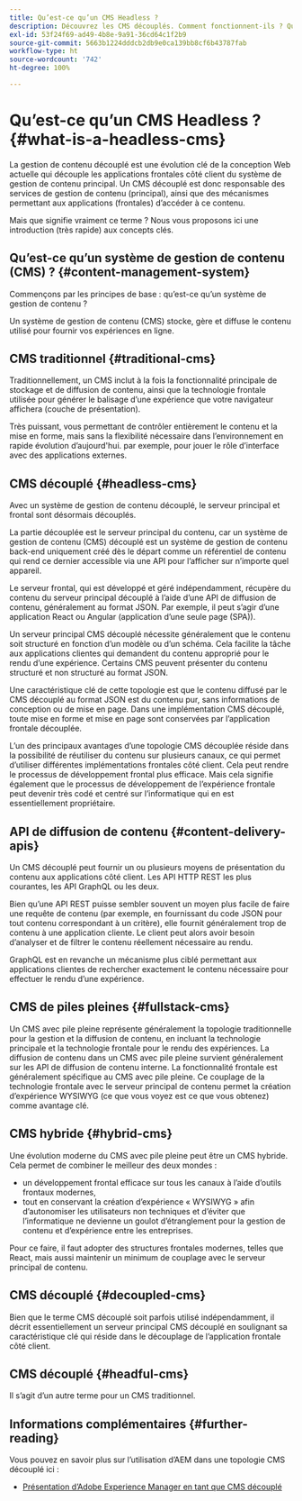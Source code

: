 ```yaml
---
title: Qu’est-ce qu’un CMS Headless ?
description: Découvrez les CMS découplés. Comment fonctionnent-ils ? Quelles sont les alternatives et les différences ? Pourquoi souhaiteriez-vous utiliser un CMS découplé ?
exl-id: 53f24f69-ad49-4b8e-9a91-36cd64c1f2b9
source-git-commit: 5663b1224dddcb2db9e0ca139bb8cf6b43787fab
workflow-type: ht
source-wordcount: '742'
ht-degree: 100%

---
```


# Qu’est-ce qu’un CMS Headless ? {#what-is-a-headless-cms}

La gestion de contenu découplé est une évolution clé de la conception Web actuelle qui découple les applications frontales côté client du système de gestion de contenu principal. Un CMS découplé est donc responsable des services de gestion de contenu (principal), ainsi que des mécanismes permettant aux applications (frontales) d’accéder à ce contenu.

Mais que signifie vraiment ce terme ? Nous vous proposons ici une introduction (très rapide) aux concepts clés.

## Qu’est-ce qu’un système de gestion de contenu (CMS) ? {#content-management-system}

Commençons par les principes de base : qu’est-ce qu’un système de gestion de contenu ?

Un système de gestion de contenu (CMS) stocke, gère et diffuse le contenu utilisé pour fournir vos expériences en ligne.

## CMS traditionnel {#traditional-cms}

Traditionnellement, un CMS inclut à la fois la fonctionnalité principale de stockage et de diffusion de contenu, ainsi que la technologie frontale utilisée pour générer le balisage d’une expérience que votre navigateur affichera (couche de présentation).

Très puissant, vous permettant de contrôler entièrement le contenu et la mise en forme, mais sans la flexibilité nécessaire dans l’environnement en rapide évolution d’aujourd&#39;hui. par exemple, pour jouer le rôle d’interface avec des applications externes.

## CMS découplé {#headless-cms}

Avec un système de gestion de contenu découplé, le serveur principal et frontal sont désormais découplés.

La partie découplée est le serveur principal du contenu, car un système de gestion de contenu (CMS) découplé est un système de gestion de contenu back-end uniquement créé dès le départ comme un référentiel de contenu qui rend ce dernier accessible via une API pour l’afficher sur n’importe quel appareil.

Le serveur frontal, qui est développé et géré indépendamment, récupère du contenu du serveur principal découplé à l’aide d’une API de diffusion de contenu, généralement au format JSON. Par exemple, il peut s’agir d’une application React ou Angular (application d’une seule page (SPA)).

Un serveur principal CMS découplé nécessite généralement que le contenu soit structuré en fonction d’un modèle ou d’un schéma. Cela facilite la tâche aux applications clientes qui demandent du contenu approprié pour le rendu d’une expérience. Certains CMS peuvent présenter du contenu structuré et non structuré au format JSON.

Une caractéristique clé de cette topologie est que le contenu diffusé par le CMS découplé au format JSON est du contenu pur, sans informations de conception ou de mise en page. Dans une implémentation CMS découplé, toute mise en forme et mise en page sont conservées par l’application frontale découplée.

L’un des principaux avantages d’une topologie CMS découplée réside dans la possibilité de réutiliser du contenu sur plusieurs canaux, ce qui permet d’utiliser différentes implémentations frontales côté client. Cela peut rendre le processus de développement frontal plus efficace. Mais cela signifie également que le processus de développement de l’expérience frontale peut devenir très codé et centré sur l’informatique qui en est essentiellement propriétaire.

## API de diffusion de contenu {#content-delivery-apis}

Un CMS découplé peut fournir un ou plusieurs moyens de présentation du contenu aux applications côté client. Les API HTTP REST les plus courantes, les API GraphQL ou les deux.

Bien qu’une API REST puisse sembler souvent un moyen plus facile de faire une requête de contenu (par exemple, en fournissant du code JSON pour tout contenu correspondant à un critère), elle fournit généralement trop de contenu à une application cliente. Le client peut alors avoir besoin d’analyser et de filtrer le contenu réellement nécessaire au rendu.

GraphQL est en revanche un mécanisme plus ciblé permettant aux applications clientes de rechercher exactement le contenu nécessaire pour effectuer le rendu d’une expérience.

## CMS de piles pleines {#fullstack-cms}

Un CMS avec pile pleine représente généralement la topologie traditionnelle pour la gestion et la diffusion de contenu, en incluant la technologie principale et la technologie frontale pour le rendu des expériences. La diffusion de contenu dans un CMS avec pile pleine survient généralement sur les API de diffusion de contenu interne. La fonctionnalité frontale est généralement spécifique au CMS avec pile pleine. Ce couplage de la technologie frontale avec le serveur principal de contenu permet la création d’expérience WYSIWYG (ce que vous voyez est ce que vous obtenez) comme avantage clé.

## CMS hybride {#hybrid-cms}

Une évolution moderne du CMS avec pile pleine peut être un CMS hybride. Cela permet de combiner le meilleur des deux mondes :

* un développement frontal efficace sur tous les canaux à l’aide d’outils frontaux modernes,
* tout en conservant la création d’expérience « WYSIWYG » afin d’autonomiser les utilisateurs non techniques et d’éviter que l’informatique ne devienne un goulot d’étranglement pour la gestion de contenu et d’expérience entre les entreprises.

Pour ce faire, il faut adopter des structures frontales modernes, telles que React, mais aussi maintenir un minimum de couplage avec le serveur principal de contenu.

## CMS découplé {#decoupled-cms}

Bien que le terme CMS découplé soit parfois utilisé indépendamment, il décrit essentiellement un serveur principal CMS découplé en soulignant sa caractéristique clé qui réside dans le découplage de l’application frontale côté client.

## CMS découplé {#headful-cms}

Il s’agit d’un autre terme pour un CMS traditionnel.

## Informations complémentaires {#further-reading}

Vous pouvez en savoir plus sur l’utilisation d’AEM dans une topologie CMS découplé ici :

* [Présentation d’Adobe Experience Manager en tant que CMS découplé](/help/headless/introduction.md)
